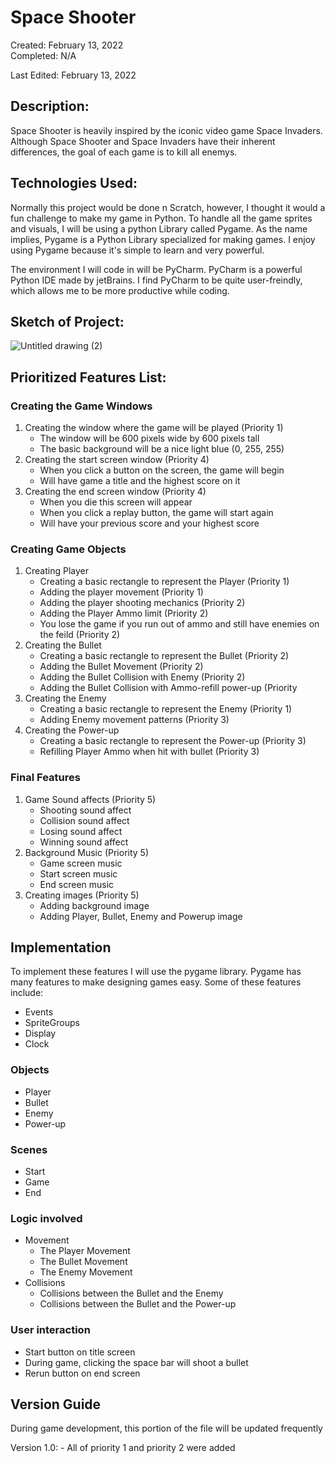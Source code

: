 # Space Shooter
Created: February 13, 2022 <br />
Completed: N/A


Last Edited: February 13, 2022

## Description:
Space Shooter is heavily inspired by the iconic video game Space Invaders. Although Space Shooter and Space Invaders have their inherent differences, the goal of each game is to kill all enemys. 

## Technologies Used:
Normally this project would be done n Scratch, however, I thought it would a fun challenge to make my game in Python. To handle all the game sprites and visuals, I will be using a python Library called Pygame. As the name implies, Pygame is a Python Library specialized for making games. I enjoy using Pygame because it's simple to learn and very powerful.

The environment I will code in will be PyCharm. PyCharm is a powerful Python IDE made by jetBrains. I find PyCharm to be quite user-freindly, which allows me to be more productive while coding.

## Sketch of Project:
![Untitled drawing (2)](https://user-images.githubusercontent.com/57376726/153796915-0652dbdb-92c9-4f40-8f6a-ad3eb223ae23.png)

## Prioritized Features List:
### Creating the Game Windows
1. Creating the window where the game will be played (Priority 1)
    - The window will be 600 pixels wide by 600 pixels tall
    - The basic background will be a nice light blue (0, 255, 255)
2. Creating the start screen window (Priority 4)
    - When you click a button on the screen, the game will begin
    - Will have game a title and the highest score on it
3. Creating the end screen window (Priority 4)
    - When you die this screen will appear
    - When you click a replay button, the game will start again
    - Will have your previous score and your highest score

### Creating Game Objects
1. Creating Player
    - Creating a basic rectangle to represent the Player (Priority 1)
    - Adding the player movement (Priority 1)
    - Adding the player shooting mechanics (Priority 2)
    - Adding the Player Ammo limit (Priority 2)
    - You lose the game if you run out of ammo and still have enemies on the feild (Priority 2)
2. Creating the Bullet
    - Creating a basic rectangle to represent the Bullet (Priority 2)
    - Adding the Bullet Movement (Priority 2)
    - Adding the Bullet Collision with Enemy (Priority 2)
    - Adding the Bullet Collision with Ammo-refill power-up (Priority 
3. Creating the Enemy
    - Creating a basic rectangle to represent the Enemy (Priority 1)
    - Adding Enemy movement patterns (Priority 3)
4. Creating the Power-up
    - Creating a basic rectangle to represent the Power-up (Priority 3)
    - Refilling Player Ammo when hit with bullet (Priority 3)

### Final Features
1. Game Sound affects (Priority 5)
    - Shooting sound affect
    - Collision sound affect
    - Losing sound affect
    - Winning sound affect
2. Background Music (Priority 5)
    - Game screen music
    - Start screen music
    - End screen music
3. Creating images (Priority 5)
    - Adding background image
    - Adding Player, Bullet, Enemy and Powerup image

## Implementation
To implement these features I will use the pygame library. Pygame has many features to make designing games easy. Some of these features include:
- Events
- SpriteGroups
- Display
- Clock

### Objects
- Player
- Bullet
- Enemy
- Power-up
### Scenes
- Start 
- Game
- End
### Logic involved
- Movement
    - The Player Movement
    - The Bullet Movement
    - The Enemy Movement
- Collisions
    - Collisions between the Bullet and the Enemy
    - Collisions between the Bullet and the Power-up
### User interaction
- Start button on title screen
- During game, clicking the space bar will shoot a bullet
- Rerun button on end screen

## Version Guide
During game development, this portion of the file will be updated frequently

Version 1.0:
    - All of priority 1 and priority 2 were added
